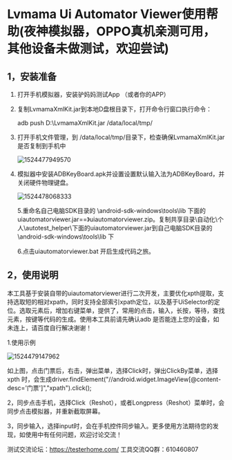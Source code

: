 # Lvmama Ui Automator Viewer使用帮助(夜神模拟器，OPPO真机亲测可用，其他设备未做测试，欢迎尝试)

## 1，安装准备

1. 打开手机模拟器，安装驴妈妈测试App （或者你的APP）

2. 复制LvmamaXmlKit.jar到本地D盘根目录下，打开命令行窗口执行命令：

   adb push D:\LvmamaXmlKit.jar /data/local/tmp/

3. 打开手机文件管理，到 /data/local/tmp/目录下，检查确保LvmamaXmlKit.jar是否复制到手机中

   ![1524477949570](https://github.com/512433465/autotest_helper/blob/master/11111.jpg)

4. 模拟器中安装ADBKeyBoard.apk并设置设置默认输入法为ADBKeyBoard，并关闭硬件物理键盘。

   ![1524478068333](https://github.com/512433465/autotest_helper/blob/master/22222.jpg)

   5.重命名自己电脑SDK目录的  \android-sdk-windows\tools\lib 下面的uiautomatorviewer.jar==》uiautomatorviewer.zip。复制共享目录\自动化\个人\autotest_helper\下面的uiautomatorviewer.jar到自己电脑SDK目录的  \android-sdk-windows\tools\lib 下

   6.点击uiautomatorviewer.bat 开启生成代码之旅。


## 2，使用说明

本工具基于安装自带的uiautomatorviewer进行二次开发，主要优化xpth提取，支持选取短的相对xpath，同时支持全部索引xpath定位，以及基于UiSelector的定位。选取元素后，增加右键菜单，提供了，常用的点击，输入，长按，等待，查找元素，按键等代码的生成。使用本工具前请先确认adb 是否能连上您的设备，如未连上，请百度自行解决谢谢！

1.使用示例

![1524479147962](https://github.com/512433465/autotest_helper/blob/master/33333.jpg)

如上图，点击门票后，右击，弹出菜单，选择Click时，弹出ClickBy菜单，选择xpth 时，会生成driver.findElement("//android.widget.ImageView[@content-desc='门票']","xpath").click();

2，同步点击手机，选择Click（Reshot），或者Longpress（Reshot）菜单时，会同步点击模拟器，并重新截取屏幕。

3，同步输入，选择input时，会在手机控件同步输入。更多使用方法期待您的发现，如使用中有任何问题，欢迎讨论交流！


测试交流论坛：https://testerhome.com/
工具交流QQ群：610460807

